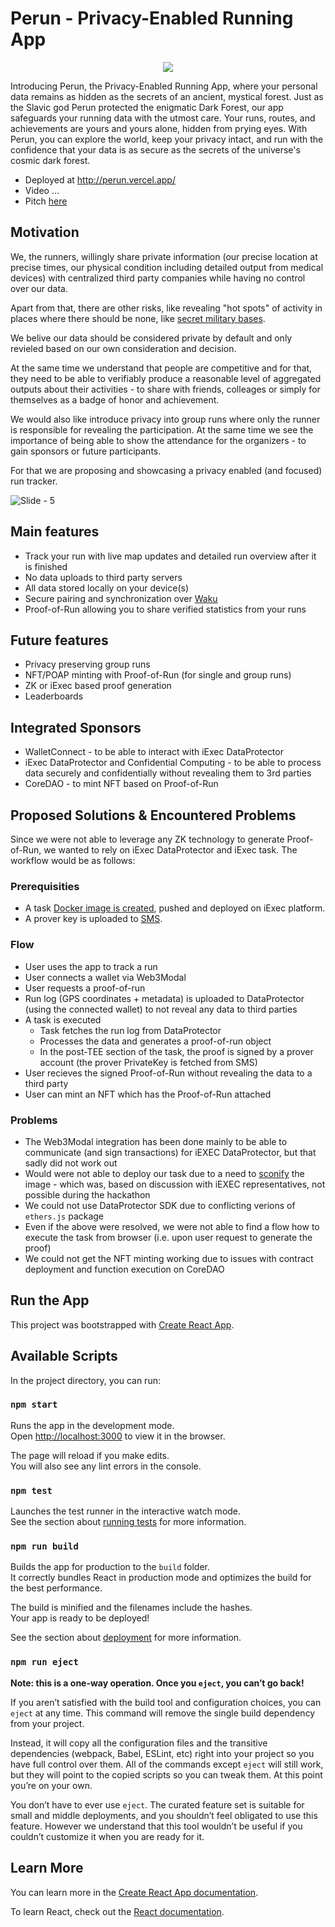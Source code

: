 # Perun - Privacy-Enabled Running App

<p align="center"><img src="https://github.com/vpavlin/perun/assets/4759808/005804ec-5e2c-4dbb-a2ac-b92d9ceef1f3" /></p>


Introducing Perun, the Privacy-Enabled Running App, where your personal data remains as hidden as the secrets of an ancient, mystical forest. Just as the Slavic god Perun protected the enigmatic Dark Forest, our app safeguards your running data with the utmost care. Your runs, routes, and achievements are yours and yours alone, hidden from prying eyes. With Perun, you can explore the world, keep your privacy intact, and run with the confidence that your data is as secure as the secrets of the universe's cosmic dark forest.

* Deployed at http://perun.vercel.app/
* Video ...
* Pitch [here](https://docs.google.com/presentation/d/1_LVesAwXZBD1TXg7vTo4KNkaReKcfJ_AbxxmZSW-8EQ/edit#slide=id.g1ea7ee2b0a5_4_24)

## Motivation

We, the runners, willingly share private information (our precise location at precise times, our physical condition including detailed output from medical devices) with centralized third party companies while having no control over our data.

Apart from that, there are other risks, like revealing "hot spots" of activity in places where there should be none, like [secret military bases](https://www.theguardian.com/world/2018/jan/28/fitness-tracking-app-gives-away-location-of-secret-us-army-bases).

We belive our data should be considered private by default and only revieled based on our own consideration and decision.

At the same time we understand that people are competitive and for that, they need to be able to verifiably produce  a reasonable level of aggregated outputs about their activities - to share with friends, colleages or simply for themselves as a badge of honor and achievement.

We would also like introduce privacy into group runs where only the runner is responsible for revealing the participation. At the same time we see the importance of being able to show the attendance for the organizers - to gain sponsors or future participants.

For that we are proposing and showcasing a privacy enabled (and focused) run tracker.

![Slide - 5](https://github.com/vpavlin/perun/assets/101796507/c19664fa-1c19-4f96-945c-8818bf7fc2c9)

## Main features

* Track your run with live map updates and detailed run overview after it is finished
* No data uploads to third party servers
* All data stored locally on your device(s)
* Secure pairing and synchronization over [Waku](https://waku.org)
* Proof-of-Run allowing you to share verified statistics from your runs

## Future features

* Privacy preserving group runs
* NFT/POAP minting with Proof-of-Run (for single and group runs)
* ZK or iExec based proof generation
* Leaderboards

## Integrated Sponsors
* WalletConnect - to be able to interact with iExec DataProtector
* iExec DataProtector and Confidential Computing - to be able to process data securely and confidentially without revealing them to 3rd parties
* CoreDAO - to mint NFT based on Proof-of-Run

## Proposed Solutions & Encountered Problems

Since we were not able to leverage any ZK technology to generate Proof-of-Run, we wanted to rely on iExec DataProtector and iExec task. The workflow would be as follows:

### Prerequisities
* A task [Docker image is created](./iexec/), pushed and deployed on iExec platform.
* A prover key is uploaded to [SMS](https://protocol.docs.iex.ec/for-developers/confidential-computing/access-confidential-assets).

### Flow

* User uses the app to track a run
* User connects a wallet via Web3Modal
* User requests a proof-of-run
* Run log (GPS coordinates + metadata) is uploaded to DataProtector (using the connected wallet) to not reveal any data to third parties
* A task is executed
  * Task fetches the run log from DataProtector
  * Processes the data and generates a proof-of-run object
  * In the post-TEE section of the task, the proof is signed by a prover account (the prover PrivateKey is fetched from SMS)
* User recieves the signed Proof-of-Run without revealing the data to a third party
* User can mint an NFT which has the Proof-of-Run attached

### Problems
* The Web3Modal integration has been done mainly to be able to communicate (and sign transactions) for iEXEC DataProtector, but that sadly did not work out
* Would were not able to deploy our task due to a need to [sconify](https://protocol.docs.iex.ec/for-developers/confidential-computing/choose-your-tee-framework/create-your-first-sgx-app) the image - which was, based on discussion with iEXEC representatives, not possible during the hackathon
* We could not use DataProtector SDK due to conflicting verions of `ethers.js` package
* Even if the above were resolved, we were not able to find a flow how to execute the task from browser (i.e. upon user request to generate the proof)
* We could not get the NFT minting working due to issues with contract deployment and function execution on CoreDAO

## Run the App

This project was bootstrapped with [Create React App](https://github.com/facebook/create-react-app).

## Available Scripts

In the project directory, you can run:

### `npm start`

Runs the app in the development mode.\
Open [http://localhost:3000](http://localhost:3000) to view it in the browser.

The page will reload if you make edits.\
You will also see any lint errors in the console.

### `npm test`

Launches the test runner in the interactive watch mode.\
See the section about [running tests](https://facebook.github.io/create-react-app/docs/running-tests) for more information.

### `npm run build`

Builds the app for production to the `build` folder.\
It correctly bundles React in production mode and optimizes the build for the best performance.

The build is minified and the filenames include the hashes.\
Your app is ready to be deployed!

See the section about [deployment](https://facebook.github.io/create-react-app/docs/deployment) for more information.

### `npm run eject`

**Note: this is a one-way operation. Once you `eject`, you can’t go back!**

If you aren’t satisfied with the build tool and configuration choices, you can `eject` at any time. This command will remove the single build dependency from your project.

Instead, it will copy all the configuration files and the transitive dependencies (webpack, Babel, ESLint, etc) right into your project so you have full control over them. All of the commands except `eject` will still work, but they will point to the copied scripts so you can tweak them. At this point you’re on your own.

You don’t have to ever use `eject`. The curated feature set is suitable for small and middle deployments, and you shouldn’t feel obligated to use this feature. However we understand that this tool wouldn’t be useful if you couldn’t customize it when you are ready for it.

## Learn More

You can learn more in the [Create React App documentation](https://facebook.github.io/create-react-app/docs/getting-started).

To learn React, check out the [React documentation](https://reactjs.org/).

